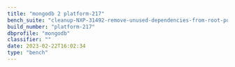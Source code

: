 ```yaml
---
title: "mongodb 2 platform-217"
bench_suite: "cleanup-NXP-31492-remove-unused-dependencies-from-root-pom"
build_number: "platform-217"
dbprofile: "mongodb"
classifier: ""
date: 2023-02-22T16:02:34
type: "bench"
---
```


